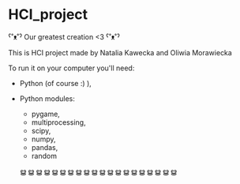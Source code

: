 # HCI_project
 ˁ˚ᴥ˚ˀ  Our greatest creation <3  ˁ˚ᴥ˚ˀ

This is HCI project made by Natalia Kawecka and Oliwia Morawiecka

To run it on your computer you'll need:
- Python (of course :) ),
- Python modules:
   - pygame,
   - multiprocessing,
   - scipy,
   - numpy,
   - pandas,
   - random
   
    ൠ ൠ ൠ ൠ ൠ    ൠ ൠ ൠ ൠ ൠ    ൠ ൠ ൠ ൠ ൠ    ൠ ൠ ൠ ൠ ൠ
